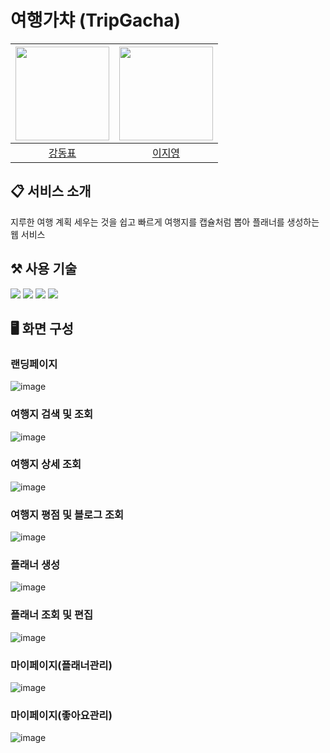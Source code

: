 # 여행가챠 (TripGacha)

| <a href="https://github.com/97Kzone"><img src="https://avatars.githubusercontent.com/u/76652908?v=4" width="150px"></a> | <a href="https://github.com/xkagja2006"><img src="https://avatars.githubusercontent.com/u/28944196?v=4?v=4" width="150px"></a> |
| :--: |:--: |
| [강동표](https://github.com/97Kzone) | [이지영](https://github.com/xkagja2006) 

## 📋 서비스 소개
지루한 여행 계획 세우는 것을 쉽고 빠르게 여행지를 캡슐처럼 뽑아 플래너를 생성하는 웹 서비스

## ⚒️ 사용 기술
<img src="https://img.shields.io/badge/spring-6DB33F?style=for-the-badge&logo=Spring&logoColor=white">&nbsp;<img src="https://img.shields.io/badge/Vue-4FC08D?style=for-the-badge&logo=Vue.js&logoColor=white">&nbsp;<img src="https://img.shields.io/badge/MySQL-4479A1?style=for-the-badge&logo=MySql&logoColor=white">&nbsp;<img src="https://img.shields.io/badge/amazon S3-569A31?style=for-the-badge&logo=amazons3&logoColor=white">

## 🖥️ 화면 구성

### **랜딩페이지**
![image](https://github.com/YFASS-EnjoyTrip/.github/assets/76652908/932b4762-f900-4f9d-b334-d01156cec129)

### **여행지 검색 및 조회**
![image](https://github.com/YFASS-EnjoyTrip/.github/assets/76652908/b6092e33-ab3c-4c14-94e4-94b55015b974)

### **여행지 상세 조회**
![image](https://github.com/YFASS-EnjoyTrip/.github/assets/76652908/efbfb10a-3acc-4896-ae43-9b6030546072)

### **여행지 평점 및 블로그 조회**
![image](https://github.com/YFASS-EnjoyTrip/.github/assets/76652908/2f7ec2ea-b985-45f0-a416-5f8aca4c75e4)

### **플래너 생성**
![image](https://github.com/YFASS-EnjoyTrip/.github/assets/76652908/c5302d9e-7e4e-4676-b2be-94c5fd60300d)

### **플래너 조회 및 편집**
![image](https://github.com/YFASS-EnjoyTrip/.github/assets/76652908/821cdfb4-a2ba-460e-89ab-e9baa23d4b81)

### **마이페이지(플래너관리)**
![image](https://github.com/YFASS-EnjoyTrip/.github/assets/76652908/96f6d1eb-c319-4543-9045-74b783587a90)

### **마이페이지(좋아요관리)**
![image](https://github.com/YFASS-EnjoyTrip/.github/assets/76652908/0bac5f9d-f71e-4d69-9a09-6f06e1995207)
